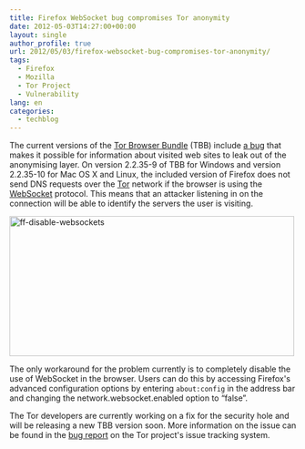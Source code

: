 ```yaml
---
title: Firefox WebSocket bug compromises Tor anonymity
date: 2012-05-03T14:27:00+00:00
layout: single
author_profile: true
url: 2012/05/03/firefox-websocket-bug-compromises-tor-anonymity/
tags:
  - Firefox
  - Mozilla
  - Tor Project
  - Vulnerability
lang: en
categories: 
  - techblog
---
```

The current versions of the [Tor Browser Bundle](https://www.torproject.org/projects/torbrowser.html.en) (TBB) include [a bug](https://blog.torproject.org/blog/firefox-security-bug-proxy-bypass-current-tbbs) that makes it possible for information about visited web sites to leak out of the anonymising layer. On version 2.2.35-9 of TBB for Windows and version 2.2.35-10 for Mac OS X and Linux, the included version of Firefox does not send DNS requests over the [Tor](https://www.torproject.org/) network if the browser is using the [WebSocket](https://en.wikipedia.org/wiki/WebSocket) protocol. This means that an attacker listening in on the connection will be able to identify the servers the user is visiting. 

[<img title="ff-disable-websockets" border="0" alt="ff-disable-websockets" src="http://lh4.ggpht.com/-XJRuy4wq-gY/T6KOvMQFaPI/AAAAAAAAF3I/4Ad6Qd26Rp0/ff-disable-websockets_thumb%25255B1%25255D.png?imgmax=800" width="500" height="246" />](http://lh6.ggpht.com/-NJ68KMUisnk/T6KOsiHtmCI/AAAAAAAAF3A/C4FhgvY0gmM/s1600-h/ff-disable-websockets%25255B3%25255D.png) 

The only workaround for the problem currently is to completely disable the use of WebSocket in the browser. Users can do this by accessing Firefox's advanced configuration options by entering `about:config` in the address bar and changing the network.websocket.enabled option to “false”. 

The Tor developers are currently working on a fix for the security hole and will be releasing a new TBB version soon. More information on the issue can be found in the [bug report](https://trac.torproject.org/projects/tor/ticket/5741) on the Tor project's issue tracking system.